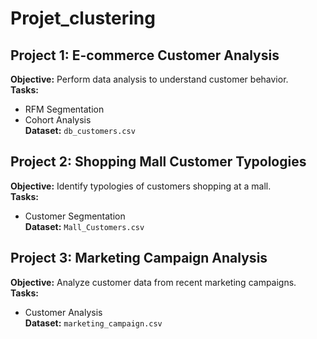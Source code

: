 # Projet_clustering

## Project 1: E-commerce Customer Analysis
**Objective:** Perform data analysis to understand customer behavior.  
**Tasks:**
- RFM Segmentation
- Cohort Analysis  
**Dataset:** `db_customers.csv`

## Project 2: Shopping Mall Customer Typologies
**Objective:** Identify typologies of customers shopping at a mall.  
**Tasks:**
- Customer Segmentation  
**Dataset:** `Mall_Customers.csv`

## Project 3: Marketing Campaign Analysis
**Objective:** Analyze customer data from recent marketing campaigns.  
**Tasks:**
- Customer Analysis  
**Dataset:** `marketing_campaign.csv`
